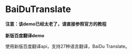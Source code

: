 # BaiDuTranslate
**注意：该demo已经太老了，请直接参照官方的教程**</br></br>
**新版百度翻译demo**</br>

使用新版百度翻译api，支持27种语言翻译，BaiDu Translate。
